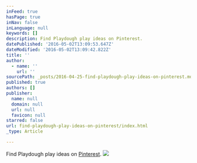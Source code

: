 ```yaml
---
inFeed: true
hasPage: true
inNav: false
inLanguage: null
keywords: []
description: Find Playdough play ideas on Pinterest.
datePublished: '2016-05-02T13:09:53.647Z'
dateModified: '2016-05-02T13:09:42.822Z'
title: ''
author:
  - name: ''
    url: ''
sourcePath: _posts/2016-04-25-find-playdough-play-ideas-on-pinterest.md
published: true
authors: []
publisher:
  name: null
  domain: null
  url: null
  favicon: null
starred: false
url: find-playdough-play-ideas-on-pinterest/index.html
_type: Article

---
```

Find Playdough play ideas on [Pinterest][0].
![](https://the-grid-user-content.s3-us-west-2.amazonaws.com/08c13af8-7255-430f-9ee7-6c6c7c765adf.jpg)

[0]: https://au.pinterest.com/ChalkDrop/playdough-and-clay/